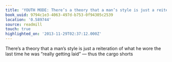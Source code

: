 ```yaml
---
title: 'YOUTH MODE: There’s a theory that a man’s style is just a reiteration of…'
book_uuid: 9794c1e3-4063-497d-b753-0f94305c2539
location: '0.589744'
source: readmill
touch: true
highlighted_on: '2013-11-29T02:37:12.000Z'
---
```


There’s a theory that a man’s style is just a reiteration of what he wore the last time he was “really getting laid” — thus the cargo shorts